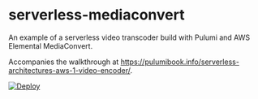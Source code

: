 # serverless-mediaconvert

An example of a serverless video transcoder build with Pulumi and AWS Elemental MediaConvert.

Accompanies the walkthrough at <https://pulumibook.info/serverless-architectures-aws-1-video-encoder/>.

[![Deploy](https://get.pulumi.com/new/button.svg)](https://app.pulumi.com/new?template=https://github.com/pulumibook/examples/blob/main/website/serverless-architectures-aws-1-video-encoder/Pulumi.yaml)
